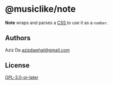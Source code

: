 # @musiclike/note

**Note** wraps and parses a [CSS <length>](https://developer.mozilla.org/en-US/docs/Web/CSS/length) to use it as a `number`.

## Authors

Aziz Da <azizdawhat@gmail.com>

## License

[GPL-3.0-or-later]()
